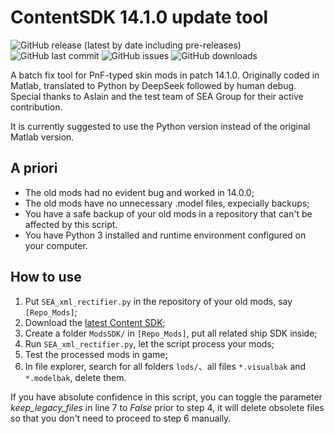 # ContentSDK 14.1.0 update tool

![GitHub release (latest by date including pre-releases)](https://img.shields.io/github/v/release/SEA-group/ContentSDK-14.1.0-fix-script?include_prereleases)
![GitHub last commit](https://img.shields.io/github/last-commit/SEA-group/ContentSDK-14.1.0-fix-script)
![GitHub issues](https://img.shields.io/github/issues-raw/SEA-group/ContentSDK-14.1.0-fix-script)
![GitHub downloads](https://img.shields.io/github/downloads/SEA-group/ContentSDK-14.1.0-fix-script/total)

A batch fix tool for PnF-typed skin mods in patch 14.1.0.
Originally coded in Matlab, translated to Python by DeepSeek followed by human debug.
Special thanks to Aslain and the test team of SEA Group for their active contribution.

It is currently suggested to use the Python version instead of the original Matlab version.

## A priori
* The old mods had no evident bug and worked in 14.0.0;
* The old mods have no unnecessary .model files, expecially backups;
* You have a safe backup of your old mods in a repository that can't be affected by this script.
* You have Python 3 installed and runtime environment configured on your computer.

## How to use
1. Put `SEA_xml_rectifier.py` in the repository of your old mods, say `[Repo_Mods]`;
2. Download the [latest Content SDK](https://github.com/wgmods/ModSDK/tags);
3. Create a folder `ModsSDK/` in `[Repo_Mods]`, put all related ship SDK inside;
4. Run `SEA_xml_rectifier.py`, let the script process your mods;
5. Test the processed mods in game;
6. In file explorer, search for all folders `lods/`、all files `*.visualbak` and `*.modelbak`, delete them.

If you have absolute confidence in this script, you can toggle the parameter *keep_legacy_files* in line 7 to *False* prior to step 4, it will delete obsolete files so that you don't need to proceed to step 6 manually.